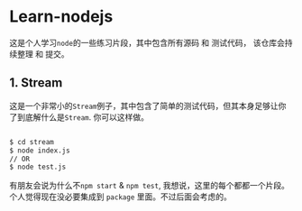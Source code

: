 # Learn-nodejs

这是个人学习`node`的一些练习片段，其中包含所有源码 和 测试代码， 该仓库会持续整理 和 提交。

## 1. Stream

这是一个非常小的`Stream`例子，其中包含了简单的测试代码，但其本身足够让你了到底解什么是`Stream`. 你可以这样做。

```sh

$ cd stream
$ node index.js
// OR
$ node test.js
```

有朋友会说为什么不`npm start` & `npm test`, 我想说，这里的每个都都一个片段。个人觉得现在没必要集成到 `package` 里面。不过后面会考虑的。